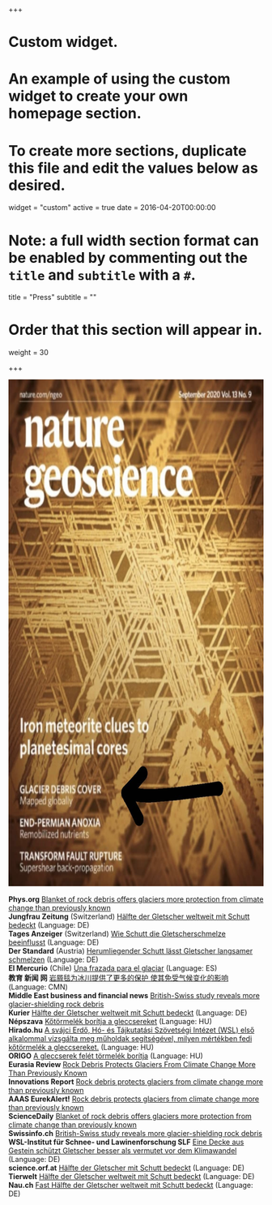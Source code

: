 +++
# Custom widget.
# An example of using the custom widget to create your own homepage section.
# To create more sections, duplicate this file and edit the values below as desired.
widget = "custom"
active = true
date = 2016-04-20T00:00:00

# Note: a full width section format can be enabled by commenting out the `title` and `subtitle` with a `#`.
title = "Press"
subtitle = ""


# Order that this section will appear in.
weight = 30

+++

<img src="home/ngeoVol13.png" width="1000" height="1000" />

**Phys.org** [Blanket of rock debris offers glaciers more protection from climate change than previously known](https://phys.org/news/2020-08-blanket-debris-glaciers-climate-previously.html)  
**Jungfrau Zeitung** (Switzerland) [Hälfte der Gletscher weltweit mit Schutt bedeckt](https://www.jungfrauzeitung.ch/artikel/183790/) (Language: DE)  
**Tages Anzeiger** (Switzerland) [Wie Schutt die Gletscherschmelze beeinflusst](https://www.tagesanzeiger.ch/wie-schutt-die-gletscherschmelze-beeinflusst-968089837751) (Language: DE)  
**Der Standard** (Austria) [Herumliegender Schutt lässt Gletscher langsamer schmelzen](https://www.derstandard.de/story/2000119222428/herumliegender-schutt-laesst-gletscher-langsamer-schmelzen) (Language: DE)  
**El Mercurio** (Chile) [Una frazada para el glaciar](https://www.elmercurio.com/blogs/2020/08/10/81023/Una-frazada-para-el-glaciar.aspx) (Language: ES)   
**教育 新闻 网** [岩屑毯为冰川提供了更多的保护 使其免受气候变化的影响](https://www.edunews.net.cn/2020/kexue_0810/13702.html?fbclid=IwAR1ByE-emaxjmQq3nTNh0zx5IRm042uJ2Y0Bux2Kq2qCxF8tbyk6UpOM0y8) (Language: CMN)  
**Middle East business and financial news** [British-Swiss study reveals more glacier-shielding rock debris](https://menafn.com/1100596880/British-Swiss-study-reveals-more-glacier-shielding-rock-debris)  
**Kurier** [Hälfte der Gletscher weltweit mit Schutt bedeckt](https://kurier.at/wissen/wissenschaft/haelfte-der-gletscher-weltweit-mit-schutt-bedeckt/400993364) (Language: DE)  
**Népszava** [Kőtörmelék borítja a gleccsereket](https://nepszava.hu/3087502_kotormelek-boritja-a-gleccsereket) (Language: HU)  
**Hirado.hu** [A svájci Erdő, Hó- és Tájkutatási Szövetségi Intézet (WSL) első alkalommal vizsgálta meg műholdak segítségével, milyen mértékben fedi kőtörmelék a gleccsereket.](https://hirado.hu/tudomany-high-tech/cikk/2020/08/06/kotormelek-boritja-a-gleccserek-felet) (Language: HU)  
**ORIGO** [A gleccserek felét törmelék borítja](https://www.origo.hu/tudomany/20200809-a-gleccserek-felet-tormelek-boritja-vilagszerte.html) (Language: HU)  
**Eurasia Review** [Rock Debris Protects Glaciers From Climate Change More Than Previously Known](https://www.eurasiareview.com/07082020-rock-debris-protects-glaciers-from-climate-change-more-than-previously-known/)  
**Innovations Report** [Rock debris protects glaciers from climate change more than previously known](https://www.innovations-report.com/earth-sciences/rock-debris-protects-glaciers-from-climate-change-more-than-previously-known/)  
**AAAS EurekAlert!** [Rock debris protects glaciers from climate change more than previously known](https://www.eurekalert.org/news-releases/909763)  
**ScienceDaily** [Blanket of rock debris offers glaciers more protection from climate change than previously known](https://www.sciencedaily.com/releases/2020/08/200805110120.htm)  
**Swissinfo.ch** [British-Swiss study reveals more glacier-shielding rock debris](https://www.swissinfo.ch/eng/sci-tech/british-swiss-study-reveals-more-glacier-shielding-rock-debris/45951010)  
**WSL-Institut für Schnee- und Lawinenforschung SLF** [Eine Decke aus Gestein schützt Gletscher besser als vermutet vor dem Klimawandel](https://www.slf.ch/de/2020/08/eine-decke-aus-gestein-schuetzt-gletscher-besser-als-vermutet-vor-dem-klimawandel.html) (Language: DE)  
**science.orf.at** [Hälfte der Gletscher mit Schutt bedeckt](https://science.orf.at/stories/3201330/) (Language: DE)  
**Tierwelt** [Hälfte der Gletscher weltweit mit Schutt bedeckt](https://www.tierwelt.ch/news/natur-umwelt/haelfte-der-gletscher-weltweit-mit-schutt-bedeckt) (Language: DE)  
**Nau.ch** [Fast Hälfte der Gletscher weltweit mit Schutt bedeckt](https://www.nau.ch/news/forschung/fast-halfte-der-gletscher-weltweit-mit-schutt-bedeckt-65756555) (Language: DE)  
  
 
 